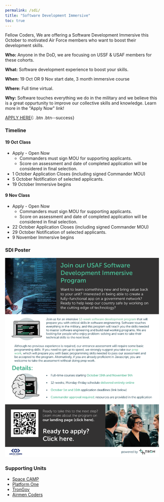```yaml
---
permalink: /sdi/
title: "Software Development Immersive"
toc: true
---
```

  


Fellow Coders,
We are offering a Software Development Immersive this October to motivated Air Force members who want to boost their development skills. 

**Who:** Anyone in the DoD, we are focusing on USSF & USAF members for these cohorts.  

**What:** Software development experience to boost your skills.

**When:** 19 Oct OR 9 Nov start date, 3 month immersive course

**Where:** Full time virtual.  

**Why:** Software touches everything we do in the military and we believe this is a great oppurtunity to improve our collective skills and knowledge. Learn more in the "Apply Now" link!  

[APPLY HERE](https://auth.galvanize.com/register?uid=785290cba96b236082){: .btn .btn--success}  



### Timeline
#### 19 Oct Class
* Apply - Open Now
  - Commanders must sign MOU for supporting applicants. 
  - Score on assessment and date of completed application will be considered in final selection.
* 1 October Application Closes (including signed Commander MOU)
* 5 October Notification of selected applicants.
* 19 October Immersive begins

#### 9 Nov Class
* Apply - Open Now
  - Commanders must sign MOU for supporting applicants. 
  - Score on assessment and date of completed application will be considered in final selection.
* 22 October Application Closes (including signed Commander MOU)
* 29 October Notification of selected applicants.
* 9 November Immersive begins

### SDI Poster
 ![Info Poster](/assets/images/Oct19Nov9SDI.png)


### Supporting Units
* [Space CAMP](https://software.af.mil/softwarefactory/spacecamp/)
* [Platform One](https://software.af.mil/team/platformone/)
* [TronGov](https://tronaf.dev)
* [Airmen Coders](https://airmencoders.us)
    
